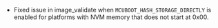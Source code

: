  - Fixed issue in image_validate when `MCUBOOT_HASH_STORAGE_DIRECTLY` is enabled
   for platforms with NVM memory that does not start at 0x00.
